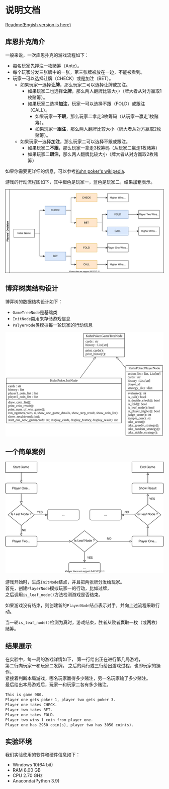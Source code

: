 # 说明文档

[Readme(Engish version is here)](ReadMe.md)

## 库恩扑克简介

一般来说，一次库恩扑克的游戏流程如下：

- 每名玩家先押注一枚赌筹（Ante）。
- 每个玩家分发三张牌中的一张，第三张牌被放在一边，不能被看到。
- 玩家一可以选择让牌（CHECK）或是加注（BET）。
  - 如果玩家一选择**让牌**，那么玩家二可以选择让牌或加注。
    - 如果玩家二也选择**让牌**，那么两人翻牌比较大小（牌大者从对方赢取1枚赌筹）。
    - 如果玩家二选择**加注**，玩家一可以选择不跟（FOLD）或跟注（CALL）。
      - 如果玩家一**不跟**，那么玩家二拿走3枚筹码（从玩家一赢走1枚赌筹）。
      - 如果玩家一**跟注**，那么两人翻牌比较大小（牌大者从对方赢取2枚赌筹）。
  - 如果玩家一选择**加注**，那么玩家二可以选择不跟或跟注。
    - 如果玩家二**不跟**，那么玩家一拿走3枚筹码（从玩家二赢走1枚赌筹）
    - 如果玩家二**跟注**，那么两人翻牌比较大小（牌大者从对方赢取2枚赌筹）

如果你需要更详细的信息，可以参考[Kuhn poker's wikipedia](https://en.wikipedia.org/wiki/Kuhn_poker).

游戏的行动流程图如下，其中橙色是玩家一，蓝色是玩家二，结果加粗表示。

![Flowchart](imgs/KuhnPokerFlowchart.drawio.svg)

## 博弈树类结构设计

博弈树的数据结构设计如下：

- `GameTreeNode`是基础类
- `InitNode`类用来存储游戏信息
- `PalyerNode`类模拟每一轮玩家的行动信息

![Class Diagram](imgs/ClassDiagram.svg)

## 一个简单案例

![Example](imgs/Example.drawio.svg)

游戏开始时，生成`InitNode`结点，并且把两张牌分发给玩家。\
首先，创建`PlayerNode`模拟玩家一的行动，比如过牌，\
之后调用`is_leaf_node()`方法检测游戏是否结束。

如果游戏没有结束，则创建新的`PlayerNode`结点表示对手，并向上述流程采取行动。

当一轮`is_leaf_node()`检测为真时，游戏结束，胜者从败者赢取一枚（或两枚）赌筹。

## 结果展示

在实验中，每一局的游戏详情如下，
第一行给出正在进行第几局游戏，\
第二行向玩家一和玩家二发牌。
之后的两行或三行给出游戏过程，也即玩家的操作。\
紧接着判断本局游戏，哪名玩家赢得多少赌注，另一名玩家输了多少赌注。\
最后给出本局游戏后，玩家一和玩家二各有多少赌注。

```plaintext
This is game 980.
Player one gets poker 1, player two gets poker 3.
Player one takes CHECK.
Player two takes BET.
Player one takes FOLD.
Player two wins 1 coin from player one.
Player one has 2950 coin(s), player two has 3050 coin(s).

```

## 实验环境

我们实验使用的软件和硬件信息如下：

- Windows 10(64 bit)
- RAM 8.00 GB
- CPU 2.70 GHz
- Anaconda(Python 3.9)
